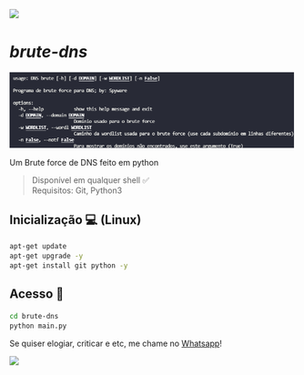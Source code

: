 ![](https://camo.githubusercontent.com/71b837571c48af3aa60a73dbc9d5936aa359d78efbfa8a6743cbbbc16b80ef4d/68747470733a2f2f63646e2e646973636f72646170702e636f6d2f6174746163686d656e74732f3830353930323039333930363630383138362f3830353931333937323533353539303932322f74656e6f722e676966)

# ***brute-dns***

<img src="img.png" width="500"/>

Um Brute force de DNS feito em python

> Disponível em qualquer shell ✅<br/>
> Requisitos: Git, Python3

## Inicialização 💻 (Linux)
```bash
apt-get update
apt-get upgrade -y
apt-get install git python -y
```

## Acesso 📂
```bash
cd brute-dns
python main.py
```

Se quiser elogiar, criticar e etc, me chame no [Whatsapp](http://wa.me/559885267746)!

![](https://camo.githubusercontent.com/71b837571c48af3aa60a73dbc9d5936aa359d78efbfa8a6743cbbbc16b80ef4d/68747470733a2f2f63646e2e646973636f72646170702e636f6d2f6174746163686d656e74732f3830353930323039333930363630383138362f3830353931333937323533353539303932322f74656e6f722e676966)
